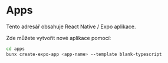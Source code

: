 # Apps

Tento adresář obsahuje React Native / Expo aplikace.

Zde můžete vytvořit nové aplikace pomocí:

```bash
cd apps
bunx create-expo-app <app-name> --template blank-typescript
```
